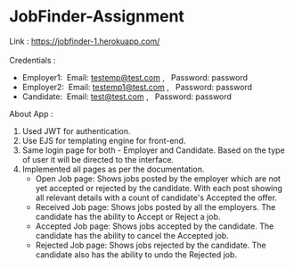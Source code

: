 # JobFinder-Assignment

Link : https://jobfinder-1.herokuapp.com/ <br/><br/>
Credentials : <br/>
- Employer1:   Email: testemp@test.com ,   Password: password
- Employer2:   Email: testemp1@test.com ,   Password: password
- Candidate:  Email: test@test.com ,   Password: password <br/>
           
About App : 
1. Used JWT for authentication. 
2. Use EJS for templating engine for front-end.
3. Same login page for both - Employer and Candidate. Based on the type of user it will be directed to the interface. 
4. Implemented all pages as per the documentation.     
     - Open Job page: Shows jobs posted by the employer which are not yet accepted or rejected by the candidate. With each post showing all relevant details with a count of candidate's Accepted the offer.     
     - Received Job page: Shows jobs posted by all the employers. The candidate has the ability to Accept or Reject a job.     
     - Accepted Job page: Shows jobs accepted by the candidate. The candidate has the ability to cancel the Accepted job.    
     - Rejected Job page: Shows jobs rejected by the candidate. The candidate also has the ability to undo the Rejected job.
